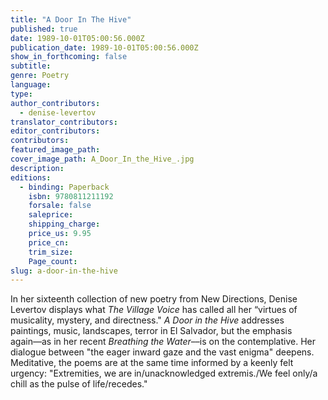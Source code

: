 ```yaml
---
title: "A Door In The Hive"
published: true
date: 1989-10-01T05:00:56.000Z
publication_date: 1989-10-01T05:00:56.000Z
show_in_forthcoming: false
subtitle:
genre: Poetry
language:
type:
author_contributors:
  - denise-levertov
translator_contributors:
editor_contributors:
contributors:
featured_image_path:
cover_image_path: A_Door_In_the_Hive_.jpg
description:
editions:
  - binding: Paperback
    isbn: 9780811211192
    forsale: false
    saleprice:
    shipping_charge:
    price_us: 9.95
    price_cn:
    trim_size:
    Page_count:
slug: a-door-in-the-hive
---
```


In her sixteenth collection of new poetry from New Directions, Denise Levertov displays what _The Village Voice_ has called all her “virtues of musicality, mystery, and directness." _A Door in the Hive_ addresses paintings, music, landscapes, terror in El Salvador, but the emphasis again––as in her recent _Breathing the Water_––is on the contemplative. Her dialogue between "the eager inward gaze and the vast enigma" deepens. Meditative, the poems are at the same time informed by a keenly felt urgency: "Extremities, we are in/unacknowledged extremis./We feel only/a chill as the pulse of life/recedes."

